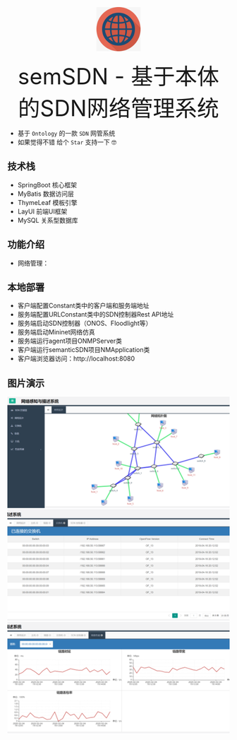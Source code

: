 <p align="center">
    <img src="img/logo.jpg" width="100px">
</p>

<p align="center"><span style="font-size:50px">semSDN - 基于本体的SDN网络管理系统</span>
</p>

- 基于 `Ontology` 的一款 `SDN` 网管系统
- 如果觉得不错 给个 `Star` 支持一下 🤓
## 技术栈
- SpringBoot 核心框架  
- MyBatis 数据访问层  
- ThymeLeaf 模板引擎
- LayUI 前端UI框架
- MySQL 关系型数据库
## 功能介绍
- 网络管理：
## 本地部署
- 客户端配置Constant类中的客户端和服务端地址
- 服务端配置URLConstant类中的SDN控制器Rest API地址
- 服务端启动SDN控制器（ONOS、Floodlight等）
- 服务端启动Mininet网络仿真
- 服务端运行agent项目ONMPServer类
- 客户端运行semanticSDN项目NMApplication类
- 客户端浏览器访问：http://localhost:8080
## 图片演示
![](./img/1.png)
![](./img/2.png)
![](./img/3.png)

